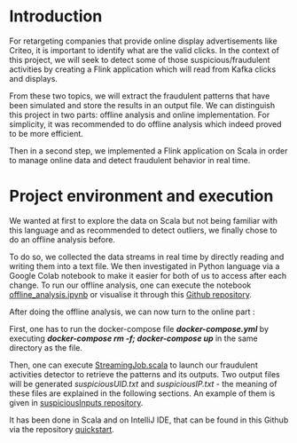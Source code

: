 # Introduction

For retargeting companies that provide online display advertisements like Criteo, it is important to identify what are the valid clicks. In the context of this project, we will seek to detect some of those suspicious/fraudulent activities by creating a Flink application which will read from Kafka clicks and displays. 

From these two topics, we will extract the fraudulent patterns that have been simulated and store the results in an output file.
We can distinguish this project in two parts: offline analysis and online implementation. For simplicity, it was recommended to do offline analysis which indeed proved to be more efficient.

Then in a second step, we implemented a Flink application on Scala in order to manage online data and detect fraudulent behavior in real time.


# Project environment and execution

We wanted at first to explore the data on Scala but not being familiar with this language and as recommended to detect outliers, we finally chose to do an offline analysis before. 

To do so, we collected the data streams in real time by directly reading and writing them into a text file. We then investigated in Python language via a Google Colab notebook to make it easier for both of us to access after each change. To run our offline analysis, one can execute the notebook
[offline\_analysis.ipynb](https://colab.research.google.com/drive/1QW6CSgzzblAAuJAfa8ljjy4Aosp7HbaQ#scrollTo=9KGPysEqaaom) or visualise it through this [Github repository](https://github.com/emiliechhean/Suspicious_activities/blob/main/offline_analysis.ipynb).

After doing the offline analysis, we can now turn to the online part :

First, one has to run the docker-compose file  __*docker-compose.yml*__ by executing __*docker-compose rm -f; docker-compose up*__ in the same directory as the file. 

Then, one can execute [StreamingJob.scala](https://github.com/emiliechhean/Suspicious_activities/blob/main/streaming/quickstart/src/main/scala/org/myorg/quickstart/StreamingJob.scala) to launch our fraudulent activities detector to retrieve the patterns and its outputs. Two output files will be generated *suspiciousUID.txt* and *suspiciousIP.txt* - the meaning of these files are explained in the following sections. An example of them is given in [suspiciousInputs repository](https://github.com/emiliechhean/Suspicious_activities/tree/main/streaming/quickstart/suspiciousInputs).

It has been done in Scala and on IntelliJ IDE, that can be found in this Github via the repository [quickstart](https://github.com/emiliechhean/Suspicious_activities/tree/main/streaming/quickstart).
